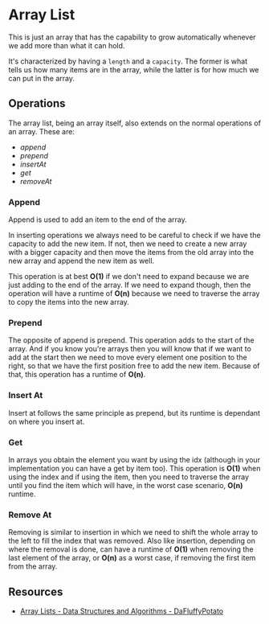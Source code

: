 # Array List

This is just an array that has the capability to grow automatically whenever we add more than what it can hold.

It's characterized by having a `length` and a `capacity`. The former is what tells us how many items are in the array, while the latter is for how much we can put in the array.

## Operations

The array list, being an array itself, also extends on the normal operations of an array. These are:

- *append*
- *prepend*
- *insertAt*
- *get*
- *removeAt*

### Append

Append is used to add an item to the end of the array.

In inserting operations we always need to be careful to check if we have the capacity to add the new item. If not, then we need to create a new array with a bigger capacity and then move the items from the old array into the new array and append the new item as well.

This operation is at best **O(1)** if we don't need to expand because we are just adding to the end of the array. If we need to expand though, then the operation will have a runtime of **O(n)** because we need to traverse the array to copy the items into the new array.

### Prepend

The opposite of append is prepend. This operation adds to the start of the array. And if you know you're arrays then you will know that if we want to add at the start then we need to move every element one position to the right, so that we have the first position free to add the new item. Because of that, this operation has a runtime of **O(n)**.

### Insert At

Insert at follows the same principle as prepend, but its runtime is dependant on where you insert at.

### Get

In arrays you obtain the element you want by using the idx (although in your implementation you can have a get by item too). This operation is **O(1)** when using the index and if using the item, then you need to traverse the array until you find the item which will have, in the worst case scenario, **O(n)** runtime.

### Remove At

Removing is similar to insertion in which we need to shift the whole array to the left to fill the index that was removed. Also like insertion, depending on where the removal is done, can have a runtime of **O(1)** when removing the last element of the array, or **O(n)** as a worst case, if removing the first item from the array.

## Resources

- [Array Lists - Data Structures and Algorithms - DaFluffyPotato](https://www.youtube.com/watch?v=g6ZrsZ4W5iw)
